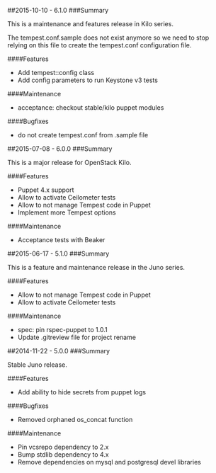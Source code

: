 ##2015-10-10 - 6.1.0
###Summary

This is a maintenance and features release in Kilo series.

The tempest.conf.sample does not exist anymore so we need to stop relying on
this file to create the tempest.conf configuration file.

####Features
- Add tempest::config class
- Add config parameters to run Keystone v3 tests

####Maintenance
- acceptance: checkout stable/kilo puppet modules

####Bugfixes
- do not create tempest.conf from .sample file

##2015-07-08 - 6.0.0
###Summary

This is a major release for OpenStack Kilo.

####Features
- Puppet 4.x support
- Allow to activate Ceilometer tests
- Allow to not manage Tempest code in Puppet
- Implement more Tempest options

####Maintenance
- Acceptance tests with Beaker

##2015-06-17 - 5.1.0
###Summary

This is a feature and maintenance release in the Juno series.

####Features
- Allow to not manage Tempest code in Puppet
- Allow to activate Ceilometer tests

####Maintenance
- spec: pin rspec-puppet to 1.0.1
- Update .gitreview file for project rename

##2014-11-22 - 5.0.0
###Summary

Stable Juno release.

####Features
- Add ability to hide secrets from puppet logs

####Bugfixes
- Removed orphaned os_concat function

####Maintenance
- Pin vcsrepo dependency to 2.x
- Bump stdlib dependency to 4.x
- Remove dependencies on mysql and postgresql devel libraries
